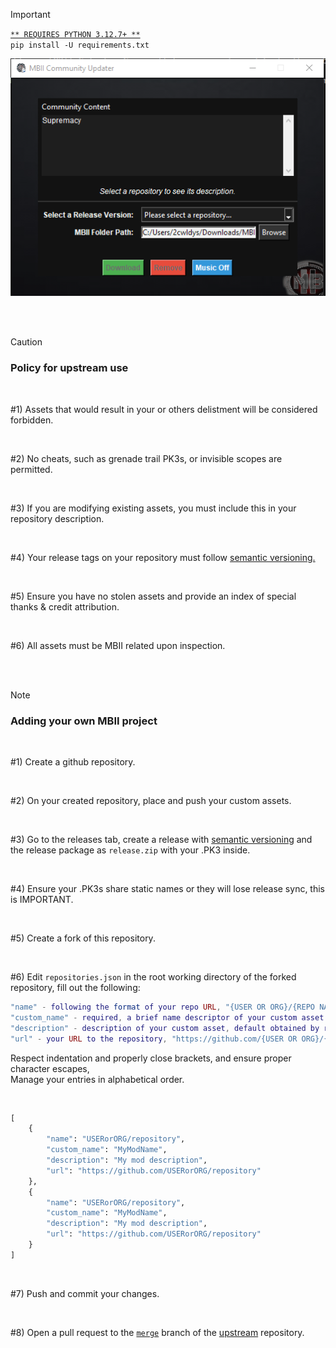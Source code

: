 > [!IMPORTANT]
> [`** REQUIRES PYTHON 3.12.7+ **`](https://www.python.org/downloads/release/python-3127/)
> </br>`pip install -U requirements.txt`

![snapshot](https://github.com/MBII-Galactic-Conquest/mbii-community-updater/blob/main/.snapshot.png)

</br>
</br>

> [!CAUTION]
> ### **Policy for upstream use**
>
> </br>
>
> #1) Assets that would result in your or others delistment will be considered forbidden.
>
> </br>
>
> #2) No cheats, such as grenade trail PK3s, or invisible scopes are permitted.
>
> </br>
>
> #3) If you are modifying existing assets, you must include this in your repository description.
>
> </br>
>
> #4) Your release tags on your repository must follow [semantic versioning.](https://chatgpt.com/share/688f11fa-27cc-8012-8659-74440a468533)
>
> </br>
>
> #5) Ensure you have no stolen assets and provide an index of special thanks & credit attribution.
>
> </br>
>
> #6) All assets must be MBII related upon inspection.

</br>
</br>

> [!NOTE]
> ### **Adding your own MBII project**
>
> </br>
>
> #1) Create a github repository.
>
> </br>
>
> #2) On your created repository, place and push your custom assets.
>
> </br>
>
> #3) Go to the releases tab, create a release with [semantic versioning](https://chatgpt.com/share/688f11fa-27cc-8012-8659-74440a468533) and the release package as `release.zip` with your .PK3 inside.
>
> </br>
>
> #4) Ensure your .PK3s share static names or they will lose release sync, this is IMPORTANT.
>
> </br>
>
> #5) Create a fork of this repository.
>
> </br>
>
> #6) Edit `repositories.json` in the root working directory of the forked repository, fill out the following:
> ```lua
> "name" - following the format of your repo URL, "{USER OR ORG}/{REPO NAME}"
> "custom_name" - required, a brief name descriptor of your custom asset
> "description" - description of your custom asset, default obtained by repository
> "url" - your URL to the repository, "https://github.com/{USER OR ORG}/{REPO NAME}"
> ```
>
> 
> Respect indentation and properly close brackets, and ensure proper character escapes,</br>
> Manage your entries in alphabetical order.
>
> </br>
>
> ```py
> [
>     {
>         "name": "USERorORG/repository",
>         "custom_name": "MyModName",
>         "description": "My mod description",
>         "url": "https://github.com/USERorORG/repository"
>     },
>     {
>         "name": "USERorORG/repository",
>         "custom_name": "MyModName",
>         "description": "My mod description",
>         "url": "https://github.com/USERorORG/repository"
>     }
> ]
> ```
>
> </br>
>
> #7) Push and commit your changes.
>
> </br>
>
> #8) Open a pull request to the [`merge`](https://github.com/MBII-Galactic-Conquest/mbii-community-updater/tree/merge) branch of the [upstream](https://github.com/MBII-Galactic-Conquest/mbii-community-updater/) repository.
